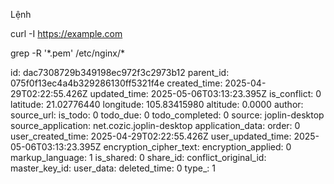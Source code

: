 Lệnh

curl -I https://example.com

grep -R '\*.pem' /etc/nginx/\*

id: dac7308729b349198ec972f3c2973b12
parent_id: 075f0f13ec4a4b329286130ff5321f4e
created_time: 2025-04-29T02:22:55.426Z
updated_time: 2025-05-06T03:13:23.395Z
is_conflict: 0
latitude: 21.02776440
longitude: 105.83415980
altitude: 0.0000
author: 
source_url: 
is_todo: 0
todo_due: 0
todo_completed: 0
source: joplin-desktop
source_application: net.cozic.joplin-desktop
application_data: 
order: 0
user_created_time: 2025-04-29T02:22:55.426Z
user_updated_time: 2025-05-06T03:13:23.395Z
encryption_cipher_text: 
encryption_applied: 0
markup_language: 1
is_shared: 0
share_id: 
conflict_original_id: 
master_key_id: 
user_data: 
deleted_time: 0
type_: 1